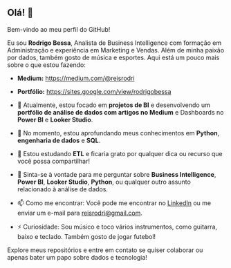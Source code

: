 ## Olá! 👋

Bem-vindo ao meu perfil do GitHub!

Eu sou **Rodrigo Bessa**, Analista de Business Intelligence com formação em Administração e experiência em Marketing e Vendas. Além de minha paixão por dados, também gosto de música e esportes. Aqui está um pouco mais sobre o que estou fazendo:

- **Medium:** https://medium.com/@reisrodri
- **Portfólio:** https://sites.google.com/view/rodrigobessa

- 🔭 Atualmente, estou focado em **projetos de BI** e desenvolvendo um **portfólio de análise de dados com artigos no Medium** e Dashboards no **Power BI** e **Looker Studio**.

- 🌱 No momento, estou aprofundando meus conhecimentos em **Python**, **engenharia de dados** e **SQL**.

- 🤔 Estou estudando **ETL** e ficaria grato por qualquer dica ou recurso que você possa compartilhar!

- 💬 Sinta-se à vontade para me perguntar sobre **Business Intelligence**, **Power BI**, **Looker Studio**, **Python**, ou qualquer outro assunto relacionado à análise de dados.

- 📫 Como me encontrar: Você pode me encontrar no [LinkedIn](https://www.linkedin.com/in/bessarodrigo) ou me enviar um e-mail para [reisrodri@gmail.com](mailto:reisrodri@gmail.com).

- ⚡ Curiosidade: Sou músico e toco vários instrumentos, como guitarra, baixo e teclado. Também gosto de jogar futebol!

Explore meus repositórios e entre em contato se quiser colaborar ou apenas bater um papo sobre dados e tecnologia!
